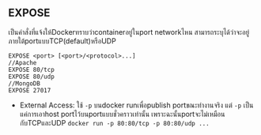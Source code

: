 ## EXPOSE
เป็นคำสั่งที่แจ้งให้Dockerทราบว่าcontainerอยู่ในport networkไหน สามารถระบุได้ว่าจะอยู่ภายใต้portแบบTCP(default)หรือUDP
```
EXPOSE <port> [<port>/<protocol>...]
//Apache
EXPOSE 80/tcp
EXPOSE 80/udp
//MongoDB
EXPOSE 27017
```
- External Access: ใช้ `-p` บนdocker runเพื่อpublish portขณะทำงานจริง แต่ `-p` เป็นแค่การเอาhost portไว้บนportแบบชั่วคราวเท่านั้น เพราะฉะนั้นportจะไม่เหมือนกับTCPและUDP
`docker run -p 80:80/tcp -p 80:80/udp ...`